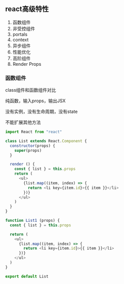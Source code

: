 ## react高级特性

1. 函数组件
2. 非受控组件
3. portals
4. context
5. 异步组件
6. 性能优化
7. 高阶组件
8. Render Props

### 函数组件

class组件和函数组件对比

纯函数，输入props，输出JSX

没有实例，没有生命周期，没有state

不能扩展其他方法

```js
import React from "react"

class List extends React.Component {
  constructor(props) {
    super(props)
  }

  render () {
    const { list } = this.props
    return (
      <ul>
        {list.map((item, index) => {
          return <li key={item.id}>{{ item }}</li>
        })}
      </ul>
    )
  }
}

function List1 (props) {
  const { list } = this.props

  return (
    <ul>
      {list.map((item, index) => {
        return <li key={item.id}>{{ item }}</li>
      })}
    </ul>
  )
}

export default List
```

